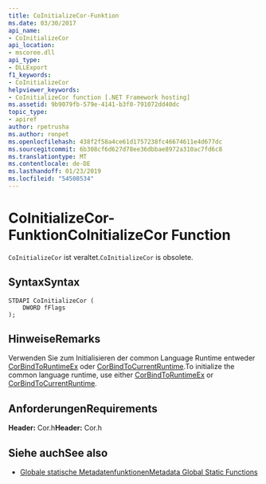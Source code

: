 ```yaml
---
title: CoInitializeCor-Funktion
ms.date: 03/30/2017
api_name:
- CoInitializeCor
api_location:
- mscoree.dll
api_type:
- DLLExport
f1_keywords:
- CoInitializeCor
helpviewer_keywords:
- CoInitializeCor function [.NET Framework hosting]
ms.assetid: 9b9079fb-579e-4141-b3f0-791072dd40dc
topic_type:
- apiref
author: rpetrusha
ms.author: ronpet
ms.openlocfilehash: 438f2f58a4ce61d1757238fc46674611e4d677dc
ms.sourcegitcommit: 6b308cf6d627d78ee36dbbae8972a310ac7fd6c8
ms.translationtype: MT
ms.contentlocale: de-DE
ms.lasthandoff: 01/23/2019
ms.locfileid: "54508534"
---
```

# <a name="coinitializecor-function"></a><span data-ttu-id="028ce-102">CoInitializeCor-Funktion</span><span class="sxs-lookup"><span data-stu-id="028ce-102">CoInitializeCor Function</span></span>
<span data-ttu-id="028ce-103">`CoInitializeCor` ist veraltet.</span><span class="sxs-lookup"><span data-stu-id="028ce-103">`CoInitializeCor` is obsolete.</span></span>  
  
## <a name="syntax"></a><span data-ttu-id="028ce-104">Syntax</span><span class="sxs-lookup"><span data-stu-id="028ce-104">Syntax</span></span>  
  
```  
STDAPI CoInitializeCor (  
    DWORD fFlags  
);  
```  
  
## <a name="remarks"></a><span data-ttu-id="028ce-105">Hinweise</span><span class="sxs-lookup"><span data-stu-id="028ce-105">Remarks</span></span>  
 <span data-ttu-id="028ce-106">Verwenden Sie zum Initialisieren der common Language Runtime entweder [CorBindToRuntimeEx](../../../../docs/framework/unmanaged-api/hosting/corbindtoruntimeex-function.md) oder [CorBindToCurrentRuntime](../../../../docs/framework/unmanaged-api/hosting/corbindtocurrentruntime-function.md).</span><span class="sxs-lookup"><span data-stu-id="028ce-106">To initialize the common language runtime, use either [CorBindToRuntimeEx](../../../../docs/framework/unmanaged-api/hosting/corbindtoruntimeex-function.md) or [CorBindToCurrentRuntime](../../../../docs/framework/unmanaged-api/hosting/corbindtocurrentruntime-function.md).</span></span>  
  
## <a name="requirements"></a><span data-ttu-id="028ce-107">Anforderungen</span><span class="sxs-lookup"><span data-stu-id="028ce-107">Requirements</span></span>  
 <span data-ttu-id="028ce-108">**Header:** Cor.h</span><span class="sxs-lookup"><span data-stu-id="028ce-108">**Header:** Cor.h</span></span>  
  
## <a name="see-also"></a><span data-ttu-id="028ce-109">Siehe auch</span><span class="sxs-lookup"><span data-stu-id="028ce-109">See also</span></span>
- [<span data-ttu-id="028ce-110">Globale statische Metadatenfunktionen</span><span class="sxs-lookup"><span data-stu-id="028ce-110">Metadata Global Static Functions</span></span>](../../../../docs/framework/unmanaged-api/metadata/metadata-global-static-functions.md)
